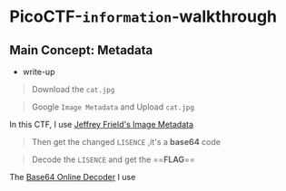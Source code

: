 # PicoCTF-`information`-walkthrough
## Main Concept: Metadata
- write-up
> Download the `cat.jpg`

> Google `Image Metadata` and Upload `cat.jpg`  

In this CTF, I use [Jeffrey Frield's Image Metadata](http://exif.regex.info/exif.cgi)

> Then get the changed `LISENCE` ,it's a **base64** code

> Decode the `LISENCE` and get the ==**FLAG**==

The [Base64 Online Decoder](https://www.base64decode.org/) I use